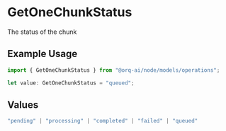 # GetOneChunkStatus

The status of the chunk

## Example Usage

```typescript
import { GetOneChunkStatus } from "@orq-ai/node/models/operations";

let value: GetOneChunkStatus = "queued";
```

## Values

```typescript
"pending" | "processing" | "completed" | "failed" | "queued"
```